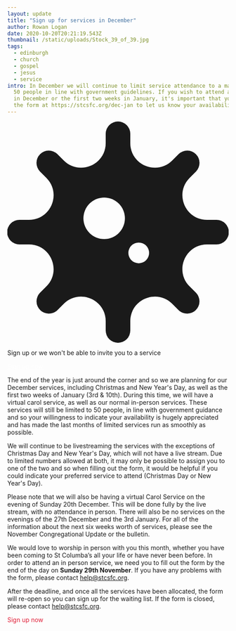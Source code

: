 ```yaml
---
layout: update
title: "Sign up for services in December"
author: Rowan Logan
date: 2020-10-20T20:21:19.543Z
thumbnail: /static/uploads/Stock_39_of_39.jpg
tags:
  - edinburgh
  - church
  - gospel
  - jesus
  - service
intro: In December we will continue to limit service attendance to a maximum of
  50 people in line with government guidelines. If you wish to attend a service
  in December or the first two weeks in January, it's important that you fill in 
  the form at https://stcsfc.org/dec-jan to let us know your availability.
---
```

<div class="flex items-center px-4 py-2 mb-4 text-white shadow-lg bg-stcs-footer-bg1">
  <svg aria-hidden="true" focusable="false" data-prefix="fas" data-icon="virus" class="w-16 h-16 fa-virus fa-w-16 svg-inline--fa text-stcs-nav-bg" role="img" xmlns="http://www.w3.org/2000/svg" viewBox="0 0 512 512"><path fill="currentColor" d="M483.55,227.55H462c-50.68,0-76.07-61.27-40.23-97.11L437,115.19A28.44,28.44,0,0,0,396.8,75L381.56,90.22c-35.84,35.83-97.11,10.45-97.11-40.23V28.44a28.45,28.45,0,0,0-56.9,0V50c0,50.68-61.27,76.06-97.11,40.23L115.2,75A28.44,28.44,0,0,0,75,115.19l15.25,15.25c35.84,35.84,10.45,97.11-40.23,97.11H28.45a28.45,28.45,0,1,0,0,56.89H50c50.68,0,76.07,61.28,40.23,97.12L75,396.8A28.45,28.45,0,0,0,115.2,437l15.24-15.25c35.84-35.84,97.11-10.45,97.11,40.23v21.54a28.45,28.45,0,0,0,56.9,0V462c0-50.68,61.27-76.07,97.11-40.23L396.8,437A28.45,28.45,0,0,0,437,396.8l-15.25-15.24c-35.84-35.84-10.45-97.12,40.23-97.12h21.54a28.45,28.45,0,1,0,0-56.89ZM224,272a48,48,0,1,1,48-48A48,48,0,0,1,224,272Zm80,56a24,24,0,1,1,24-24A24,24,0,0,1,304,328Z"></path></svg>
  <div class="ml-4">
    <p class="text-lg font-semibold tracking-tight uppercase">Sign up or we won't be able to invite you to a service</p>
    <p>
    <a class="hover:text-red-stcs" style="color: #ffffff;" href="https://stcsfc.org/dec-jan"
    target="_blank">Sign up now</a>
    </p>
  </div>
</div>

The end of the year is just around the corner and so we are planning for our December services, including Christmas and New Year's Day, as well as the first two weeks of January (3rd & 10th). During this time, we will have a virtual carol service, as well as our normal in-person services. These services will still be limited to 50 people, in line with government guidance and so your willingness to indicate your availability is hugely appreciated and has made the last months of limited services run as smoothly as possible.

We will continue to be livestreaming the services with the exceptions of Christmas Day and New Year's Day, which will not have a live stream. Due to limited numbers allowed at both, it may only be possible to assign you to one of the two and so when filling out the form, it would be helpful if you could indicate your preferred service to attend (Christmas Day or New Year's Day).

Please note that we will also be having a virtual Carol Service on the evening of Sunday 20th December. This will be done fully by the live stream, with no attendance in person. There will also be no services on the evenings of the 27th December and the 3rd January. For all of the information about the next six weeks worth of services, please see the November Congregational Update or the bulletin.

We would love to worship in person with you this month, whether you have been coming to St Columba’s all your life or have never been before. In order to attend an in person service, we need you to fill out the form by the end of the day on **Sunday 29th November**. If you have any problems with the form, please contact <a href="mailto:help@stcsfc.org">help@stcsfc.org</a>.

After the deadline, and once all the services have been allocated, the form will re-open so you can sign up for the waiting list. If the form is closed, please contact <a href="mailto:help@stcsfc.org">help@stcsfc.org</a>.

<a
    class="inline-block px-4 py-3 text-3xl hover:shadow-2xl hover:bg-stcs-footer-bg1" 
    style="color: #e02039!important; text-decoration: none;"
    href="https://stcsfc.org/dec-jan" target="_blank">
    Sign up now 
</a>
